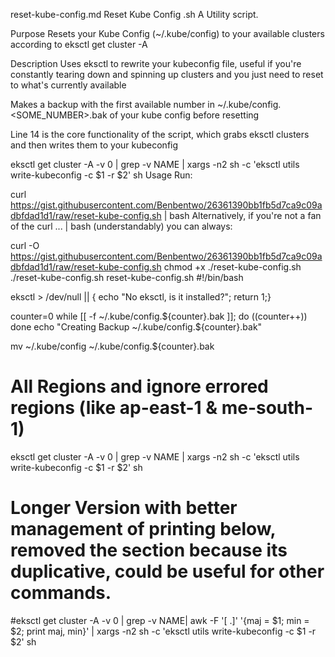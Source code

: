 reset-kube-config.md
Reset Kube Config .sh
A Utility script.

Purpose
Resets your Kube Config (~/.kube/config) to your available clusters according to eksctl get cluster -A

Description
Uses eksctl to rewrite your kubeconfig file, useful if you're constantly tearing down and spinning up clusters and you just need to reset to what's currently available

Makes a backup with the first available number in ~/.kube/config.<SOME_NUMBER>.bak of your kube config before resetting

Line 14 is the core functionality of the script, which grabs eksctl clusters and then writes them to your kubeconfig

eksctl get cluster -A -v 0 | grep -v NAME | xargs -n2 sh -c 'eksctl utils write-kubeconfig -c $1 -r $2' sh
Usage
Run:

curl https://gist.githubusercontent.com/Benbentwo/26361390bb1fb5d7ca9c09adbfdad1d1/raw/reset-kube-config.sh | bash
Alternatively, if you're not a fan of the curl ... | bash (understandably) you can always:

curl -O https://gist.githubusercontent.com/Benbentwo/26361390bb1fb5d7ca9c09adbfdad1d1/raw/reset-kube-config.sh
chmod +x ./reset-kube-config.sh
./reset-kube-config.sh
reset-kube-config.sh
#!/bin/bash

eksctl > /dev/null || { echo "No eksctl, is it installed?"; return 1;}

counter=0
while [[ -f ~/.kube/config.${counter}.bak ]]; do
  ((counter++))
done
echo "Creating Backup ~/.kube/config.${counter}.bak"

mv ~/.kube/config ~/.kube/config.${counter}.bak

# All Regions and ignore errored regions (like ap-east-1 & me-south-1)
eksctl get cluster -A -v 0 | grep -v NAME | xargs -n2 sh -c 'eksctl utils write-kubeconfig -c $1 -r $2' sh
# Longer Version with better management of printing below, removed the section because its duplicative, could be useful for other commands.
#eksctl get cluster -A -v 0 | grep -v NAME| awk -F '[ .]' '{maj = $1; min = $2; print maj, min}' | xargs -n2 sh -c 'eksctl utils write-kubeconfig -c $1 -r $2' sh

